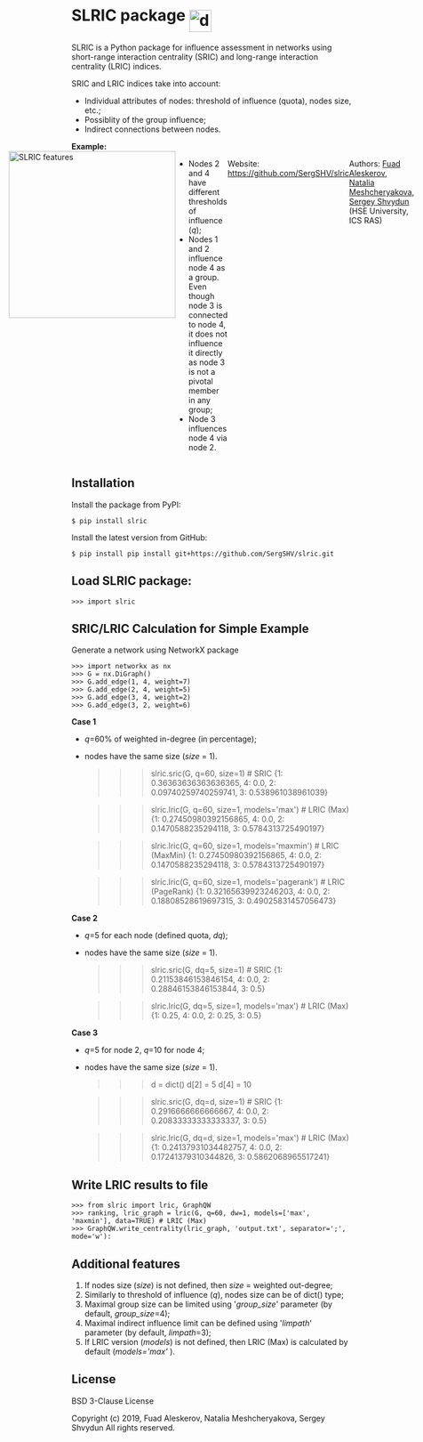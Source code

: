 # SLRIC package  <img align="middle" src="https://www.hse.ru/data/2019/03/29/1187981536/slric.png" alt="drawing" width="40"/>

<p>SLRIC is a Python package for influence assessment in networks using short-range interaction centrality (SRIC) and long-range interaction centrality (LRIC) indices.</p>
<div>
<p>SRIC and LRIC indices take into account:</p>
<ul>
<li>Individual attributes of nodes: threshold of influence (quota), nodes size, etc.;</li>
<li>Possiblity of the group influence;</li>
<li>Indirect connections between nodes.</li>
</ul>
</div>
<b>Example:</b>
<div style="display: flex; justify-content: center;">
  <img src="https://www.hse.ru/data/2019/03/29/1187981382/graph.png" alt="SLRIC features" width="300"/>
<ul>
<li>Nodes 2 and 4 have different thresholds of influence (<i>q</i>);</li>
<li>Nodes 1 and 2 influence node 4 as a group. Even though node 3 is connected to node 4, it does not influence it directly as node 3 is not a pivotal member in any group;</li>
<li>Node 3 influences node 4 via node 2.</li>
</ul>
<p>Website: <a href="https://github.com/SergSHV/slric" rel="nofollow">https://github.com/SergSHV/slric</a>
<p>Authors: <a href="https://www.hse.ru/en/org/persons/140159" rel="nofollow">Fuad Aleskerov</a>, <a href="https://www.hse.ru/en/staff/natamesc" rel="nofollow">Natalia Meshcheryakova</a>, <a href="https://www.hse.ru/en/staff/Shv" rel="nofollow">Sergey Shvydun</a> (HSE University, ICS RAS)</div>

## Installation
Install the package from PyPI:

    $ pip install slric

Install the latest version from GitHub:

    $ pip install pip install git+https://github.com/SergSHV/slric.git

## Load SLRIC package:


    >>> import slric


## SRIC/LRIC Calculation for Simple Example

Generate a network using NetworkX package 


    >>> import networkx as nx
    >>> G = nx.DiGraph()
    >>> G.add_edge(1, 4, weight=7)
    >>> G.add_edge(2, 4, weight=5)
    >>> G.add_edge(3, 4, weight=2)
    >>> G.add_edge(3, 2, weight=6) 



**Case 1**
- *q*=60% of weighted in-degree (in percentage);
-  nodes have the same size (*size* = 1).

 
    >>> slric.sric(G, q=60, size=1) # SRIC 
    {1: 0.36363636363636365, 4: 0.0, 2: 0.09740259740259741, 3: 0.538961038961039}
    
    >>> slric.lric(G, q=60, size=1, models='max') # LRIC (Max) 
    {1: 0.27450980392156865, 4: 0.0, 2: 0.1470588235294118, 3: 0.5784313725490197}

    >>> slric.lric(G, q=60, size=1, models='maxmin') # LRIC (MaxMin)
    {1: 0.27450980392156865, 4: 0.0, 2: 0.1470588235294118, 3: 0.5784313725490197}

    >>> slric.lric(G, q=60, size=1, models='pagerank') # LRIC (PageRank)
    {1: 0.32165639923246203, 4: 0.0, 2: 0.18808528619697315, 3: 0.49025831457056473}
 
 
 
 **Case 2** 
- *q*=5 for each node (defined quota, *dq*);
- nodes have the same size (*size* = 1).

 
    
    >>> slric.sric(G, dq=5, size=1) # SRIC
    {1: 0.21153846153846154, 4: 0.0, 2: 0.28846153846153844, 3: 0.5}
    
    >>> slric.lric(G, dq=5, size=1, models='max') # LRIC (Max)
    {1: 0.25, 4: 0.0, 2: 0.25, 3: 0.5}


**Case 3** 
- *q*=5 for node 2, *q*=10 for node 4;
- nodes have the same size (*size* = 1).


    >>> d = dict()
    >>> d[2] = 5
    >>> d[4] = 10
    
    >>> slric.sric(G, dq=d, size=1) # SRIC
    {1: 0.2916666666666667, 4: 0.0, 2: 0.20833333333333337, 3: 0.5}
    
    >>> slric.lric(G, dq=d, size=1, models='max') # LRIC (Max)
    {1: 0.24137931034482757, 4: 0.0, 2: 0.17241379310344826, 3: 0.5862068965517241}


## Write LRIC results to file
    >>> from slric import lric, GraphQW
    >>> ranking, lric_graph = lric(G, q=60, dw=1, models=['max', 'maxmin'], data=TRUE) # LRIC (Max) 
    >>> GraphQW.write_centrality(lric_graph, 'output.txt', separator=';', mode='w'):


## Additional features
1) If nodes size (*size*) is not defined, then *size* = weighted out-degree;
2) Similarly to threshold of influence (*q*), nodes size can be of dict() type;
3) Maximal group size can be limited using '*group_size*' parameter (by default, *group_size*=4);
4) Maximal indirect influence limit can be defined using '*limpath*' parameter (by default, *limpath*=3);
5) If LRIC version (*models*) is not defined, then LRIC (Max) is calculated by default (*models='max'* ).

## License

BSD 3-Clause License

Copyright (c) 2019, Fuad Aleskerov, Natalia Meshcheryakova, Sergey Shvydun
All rights reserved.
